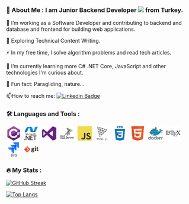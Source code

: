 
### :space_invader: About Me : I am Junior Backend Developer <img src="https://media.giphy.com/media/WUlplcMpOCEmTGBtBW/giphy.gif" width="30"> from Turkey.

:telescope: I’m working as a Software Developer and contributing to backend and database and frontend for building web applications.

:seedling: Exploring Technical Content Writing.

:zap: In my free time, I solve algorithm problems and read tech articles.

:cactus: I’m currently learning more C# .NET Core, JavaScript and other technologies I'm curious about.

:space_invader: Fun fact: Paragliding, nature...

:mailbox:How to reach me: [![Linkedin Badge](https://img.shields.io/badge/-Ozgur-blue?style=flat&logo=Linkedin&logoColor=white)](https://www.linkedin.com/in/ozgur-gunay/)

### :hammer_and_wrench: Languages and Tools :
<div>  
  <img src="https://github.com/devicons/devicon/blob/master/icons/csharp/csharp-original.svg" title="Csharp" alt="Csharp" width="40" height="40"/>&nbsp;
  <img src="https://github.com/devicons/devicon/blob/master/icons/dot-net/dot-net-original-wordmark.svg" title="Dotnet" alt="Dotnet" width="40" height="40"/>&nbsp;
  <img src="https://github.com/devicons/devicon/blob/master/icons/visualstudio/visualstudio-plain.svg" title="Visualstudio" alt="Visualstudio" width="40" height="40"/>&nbsp;
  <img src="https://github.com/devicons/devicon/blob/master/icons/microsoftsqlserver/microsoftsqlserver-plain-wordmark.svg" title="Microsoftsqlserver" alt="Microsoftsqlserver" width="40" height="40"/>&nbsp;
  <img src="https://github.com/devicons/devicon/blob/master/icons/javascript/javascript-original.svg" title="JavaScript" alt="JavaScript" width="40" height="40"/>&nbsp;
  <img src="https://github.com/devicons/devicon/blob/master/icons/threejs/threejs-original-wordmark.svg" title="Threejs" alt="Threejs" width="40" height="40"/>&nbsp;
  <img src="https://github.com/devicons/devicon/blob/master/icons/css3/css3-plain-wordmark.svg"  title="CSS3" alt="CSS" width="40" height="40"/>&nbsp;
  <img src="https://github.com/devicons/devicon/blob/master/icons/html5/html5-original.svg" title="HTML5" alt="HTML" width="40" height="40"/>&nbsp;
  <img src="https://github.com/devicons/devicon/blob/master/icons/docker/docker-original-wordmark.svg" title="Docker" alt="Docker" width="40" height="40"/>&nbsp;
  <img src="https://github.com/devicons/devicon/blob/master/icons/latex/latex-original.svg" title="Latex" alt="Latex" width="40" height="40"/>&nbsp;
  <img src="https://github.com/devicons/devicon/blob/master/icons/jira/jira-original-wordmark.svg" title="Jira" alt="Jira" width="40" height="40"/>&nbsp;
  <img src="https://github.com/devicons/devicon/blob/master/icons/git/git-original-wordmark.svg" title="Git" **alt="Git" width="40" height="40"/>
</div>


### :fire: My Stats :

[![GitHub Streak](http://github-readme-streak-stats.herokuapp.com?user=ozgurgunay&theme=dark&background=000000)](https://git.io/streak-stats)

[![Top Langs](https://github-readme-stats.vercel.app/api/top-langs/?username=ozgurgunay&layout=compact&theme=vision-friendly-dark)](https://github.com/anuraghazra/github-readme-stats)








